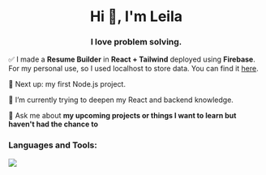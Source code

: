 <h1 align="center">Hi 👋, I'm Leila</h1>
<h3 align="center">I love problem solving.</h3>

 
 ✅ I made a **Resume Builder** in **React + Tailwind** deployed using **Firebase**. For my personal use, so I used localhost to store data. You can find it <a target="_blank" href="https://cv-app-9f8d7.web.app/">here</a>.

 🔭 Next up: my first Node.js project.

 🌱 I’m currently trying to deepen my React and backend knowledge.

 💬 Ask me about **my upcoming projects or things I want to learn but haven't had the chance to**

<h3 align="left">Languages and Tools:</h3>
<p align="left">
  <a href="https://skillicons.dev">
    <img src="https://skillicons.dev/icons?i=react,ts,svelte,git,tailwind,wordpress" />
  </a>
</p>
